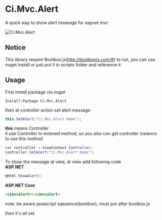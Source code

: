 # Ci.Mvc.Alert
A quick way to show alert mseeage for aspnet mvc

![Ci.Mvc.Alert](https://i.imgur.com/pbpcl26.png)

## Notice
This library require Bootbox.js(http://bootboxjs.com/#) to run, you can use nuget install or just put it in scripts folder and reference it.

## Usage
First install package via nuget
```
Install-Package Ci.Mvc.Alert
```

then at controller action set alert message
```csharp
this.SetAlert("Ci.Mvc.Alert Demo");
```
**this** means Controller
<br>
it use Controller to extened method, so you also can get controller instance to use this method
```csharp
var controller = ViewContext.Controller;
controller.SetAlert("Ci.Mvc.Alert Demo");
```

To show the message at view, at view add following code
<br>
**ASP.NET**
```csharp
@Html.ShowAlert()
```

**ASP.NET Core**
```html
<cimvcalert></cimvcalert>
```

note: be aware javascript sqeuence(bootbox), must put after bootbox.js

then it's all set.
